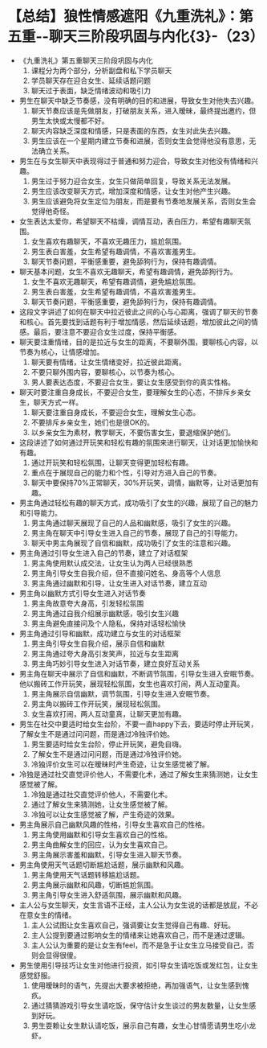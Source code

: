 # 【总结】狼性情感遮阳《九重洗礼》：第五重--聊天三阶段巩固与内化{3}-（23）

-   《九重洗礼》第五重聊天三阶段巩固与内化
    1.  课程分为两个部分，分析副盘和私下学员聊天
    2.  学员聊天存在迎合女生、延续话题问题
    3.  聊天过于表面，缺乏情绪波动和吸引力
-   男生在聊天中缺乏节奏感，没有明确的目的和进展，导致女生对他失去兴趣。
    1.  聊天节奏应该是先做朋友，打破朋友关系，进入暧昧，最终提出邀约，但男生太快或太慢都不好。
    2.  聊天内容缺乏深度和情感，只是表面的东西，女生对此失去兴趣。
    3.  男生应该在一个星期内建立节奏和进展，否则女生会觉得他没有意思，无法确立关系。
-   男生在与女生聊天中表现得过于普通和努力迎合，导致女生对他没有情绪和兴趣。
    1.  男生过于努力迎合女生，女生只做简单回复，导致关系无法发展。
    2.  男生应该改变聊天方式，增加深度和情感，让女生对他产生兴趣。
    3.  男生应该避免将女生定位为朋友，而是要有节奏地发展关系，否则女生会觉得他奇怪。
-   女生表达太爱你，希望聊天不枯燥，调情互动，表白压力，希望有趣聊天氛围。
    1.  女生喜欢有趣聊天，不喜欢无趣压力，尴尬氛围。
    2.  男生表白害羞，女生希望有趣调情，不喜欢害羞男生。
    3.  聊天节奏问题，平衡感重要，避免舔狗行为，保持有趣调情。
-   聊天基本问题，女生不喜欢无趣聊天，希望有趣调情，避免舔狗行为。
    1.  女生不喜欢无趣聊天，希望有趣调情，避免尴尬氛围。
    2.  男生表白害羞，女生希望有趣调情，不喜欢害羞男生。
    3.  聊天节奏问题，平衡感重要，避免舔狗行为，保持有趣调情。
-   这段文字讲述了如何在聊天中拉近彼此之间的心与心距离，强调了聊天的节奏和核心。首先要找到话题有利于增加情感，然后延续话题，增加彼此之间的情感。最后，要注意不要迎合女生过度，保持平衡感。
-   聊天要注重情绪，目的是拉近与女生的距离，不要聊外围，要聊核心内容，以节奏为核心，让情感增加。
    1.  聊天要有情绪，让女生情绪变好，拉近彼此距离。
    2.  不要只聊外围内容，要聊核心，以节奏为核心。
    3.  男人要表达态度，不要迎合女生，要让女生感受到你的真实性格。
-   聊天时要注重自身成长，不要迎合女生，要理解女生的心态，不排斥乡亲女生，聊天方式一样。
    1.  聊天要注重自身成长，不要迎合女生，理解女生心态。
    2.  不要排斥乡亲女生，她们也是很OK的。
    3.  以乡亲女生为素材，教学聊天，不要伤害女生，要退缩保护她们。
-   这段讲述了如何通过开玩笑和轻松有趣的氛围来进行聊天，让对话更加愉快和有趣。
    1.  通过开玩笑和轻松氛围，让聊天变得更加轻松有趣。
    2.  重点在于展现自己的能力和个性，引导对方进入自己的节奏。
    3.  聊天中要保持70%正常聊天，30%开玩笑，调情，幽默等，让对话更加有趣。
-   男主角通过轻松有趣的聊天方式，成功吸引了女生的兴趣，展现了自己的魅力和引导能力。
    1.  男主角通过聊天展现了自己的人品和幽默感，吸引了女生的兴趣。
    2.  男主角在聊天中引导女生进入自己的节奏，展现了自己的引导能力。
    3.  聊天中男主角展现了自信和幽默，成功吸引了女生的注意和兴趣。
-   男主角通过引导女生进入自己的节奏，建立了对话框架
    1.  男主角使用默认成交法，让女生认为两人已经很熟悉
    2.  男主角引导女生自我介绍，但不直接问姓名、身高等个人信息
    3.  男主角通过幽默和引导，让女生进入对话节奏，建立互动
-   男主角以幽默方式引导女生进入对话节奏
    1.  男主角故意夸大身高，引发轻松氛围
    2.  男主角通过自我介绍展示幽默感，吸引女生兴趣
    3.  男主角避免直接问及个人隐私，保持对话轻松愉快
-   男主角通过引导和幽默，成功建立与女生的对话框架
    1.  男主角引导女生自我介绍，展示自信和幽默
    2.  男主角通过夸大身高引发笑声，拉近与女生距离
    3.  男主角巧妙引导女生进入对话节奏，建立良好互动关系
-   男主角在聊天中展示了自信和幽默，不断调节氛围，引导女生进入安眠节奏。他以搬砖工作开玩笑，展现轻松氛围，女生也喜欢打闹，两人互动童真。
    1.  男主角展示自信幽默，调节氛围，引导女生进入安眠节奏。
    2.  男主角以搬砖工作开玩笑，展现轻松氛围。
    3.  女生喜欢打闹，两人互动童真，让聊天更加有趣。
-   男生在社交中要适时给女生台阶，不要一直happy下去，要适时停止开玩笑，了解女生不是通过问问题，而是通过冷独评价她。
    1.  男生要适时给女生台阶，停止开玩笑，避免自嗨。
    2.  了解女生不是通过问问题，而是通过冷独评价她。
    3.  冷独评价女生可以在暧昧时产生奇迹，让女生感觉被了解。
-   冷独是通过社交直觉评价他人，不需要化术，通过了解女生来猜测她，让女生感觉被了解。
    1.  冷独是通过社交直觉评价他人，不需要化术。
    2.  通过了解女生来猜测她，让女生感觉被了解。
    3.  冷独可以让女生感觉被了解，产生奇迹的效果。
-   男主角展示自己幽默风趣的性格，引导女生喜欢自己的性格。
    1.  男主角使用幽默和引导女生喜欢自己的性格。
    2.  男主角曲解女生的回应，认为女生喜欢自己。
    3.  男主角展示害羞和幽默，引导女生进入聊天节奏。
-   男主角使用天气话题切断尴尬话题，展示幽默和风趣。
    1.  男主角使用天气话题转移尴尬话题。
    2.  男主角展示幽默和风趣，切断尴尬氛围。
    3.  男主角引导女生进入舒适氛围，展示幽默和风趣。
-   主人公与女生聊天，女生言语不正经，主人公认为女生说的话都是放屁，不必在意女生的情绪。
    1.  主人公试图让女生喜欢自己，强调要让女生觉得自己有趣、好玩。
    2.  主人公提到要通过影响女生的情绪来让她喜欢自己，而不是通过逻辑。
    3.  主人公认为重要的是让女生有feel，而不是急于让女生立马接受自己，否则会显得很傻。
-   男生使用引导技巧让女生对他进行投资，如引导女生请吃饭或发红包，让女生感觉舒服。
    1.  使用暧昧时的语气，先提出大要求被拒绝，再加强语气，让女生感到愧疚。
    2.  通过猜猜游戏引导女生请吃饭，保守估计女生谈过的男友数量，让女生感到好玩。
    3.  男生耍赖让女生默认请吃饭，展示自己有趣，女生心甘情愿请男生吃小龙虾。